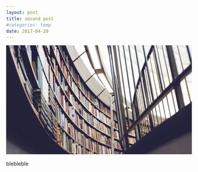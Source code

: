 ```yaml
---
layout: post
title: second post
#categories: temp
date: 2017-04-20
---
```

<img src="/images/fulls/03.jpg" class="fit image">

blebleble
